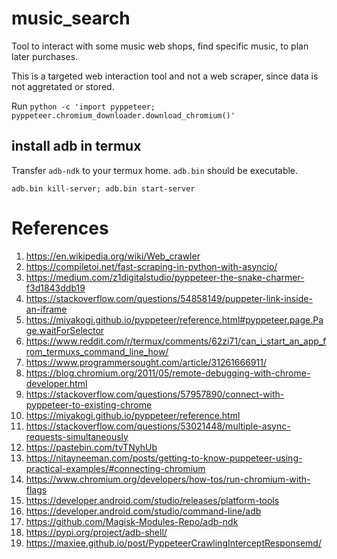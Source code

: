# music_search

Tool to interact with some music web shops, find specific music, to plan later purchases.

This is a targeted web interaction tool and not a web scraper, since data is not aggretated or stored.

Run `python -c 'import pyppeteer; pyppeteer.chromium_downloader.download_chromium()'`

## install adb in termux

Transfer `adb-ndk` to your termux home. `adb.bin` should be executable.

`adb.bin kill-server; adb.bin start-server`

# References

1. https://en.wikipedia.org/wiki/Web_crawler
1. https://compiletoi.net/fast-scraping-in-python-with-asyncio/
1. https://medium.com/z1digitalstudio/pyppeteer-the-snake-charmer-f3d1843ddb19
1. https://stackoverflow.com/questions/54858149/puppeter-link-inside-an-iframe
1. https://miyakogi.github.io/pyppeteer/reference.html#pyppeteer.page.Page.waitForSelector
1. https://www.reddit.com/r/termux/comments/62zi71/can_i_start_an_app_from_termuxs_command_line_how/
1. https://www.programmersought.com/article/31261666911/
1. https://blog.chromium.org/2011/05/remote-debugging-with-chrome-developer.html
1. https://stackoverflow.com/questions/57957890/connect-with-pyppeteer-to-existing-chrome
1. https://miyakogi.github.io/pyppeteer/reference.html
1. https://stackoverflow.com/questions/53021448/multiple-async-requests-simultaneously
1. https://pastebin.com/tvTNyhUb
1. https://nitayneeman.com/posts/getting-to-know-puppeteer-using-practical-examples/#connecting-chromium
1. https://www.chromium.org/developers/how-tos/run-chromium-with-flags
1. https://developer.android.com/studio/releases/platform-tools
1. https://developer.android.com/studio/command-line/adb
1. https://github.com/Magisk-Modules-Repo/adb-ndk
1. https://pypi.org/project/adb-shell/
1. https://maxiee.github.io/post/PyppeteerCrawlingInterceptResponsemd/